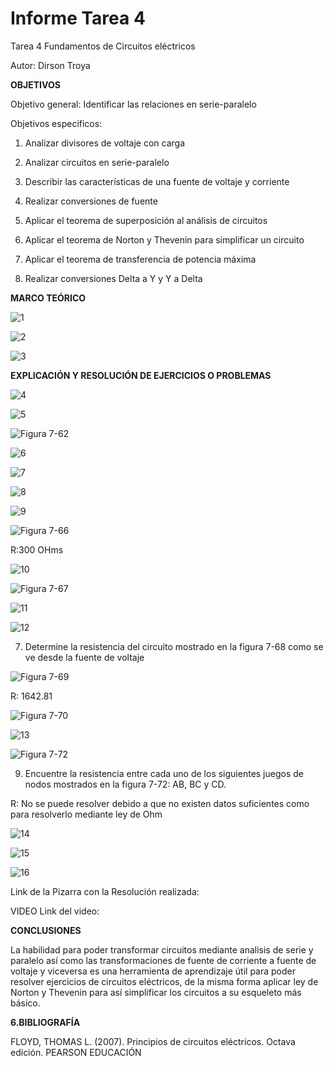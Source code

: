 # Informe Tarea 4

Tarea 4 Fundamentos de Circuitos eléctricos

Autor: Dirson Troya

**OBJETIVOS**

Objetivo general:  Identificar las relaciones en serie-paralelo

Objetivos especificos:

1. Analizar divisores de voltaje con carga

2. Analizar circuitos en serie-paralelo

3. Describir las características de una fuente de voltaje y corriente

4. Realizar conversiones de fuente

5. Aplicar el teorema de superposición al análisis de circuitos
 
6. Aplicar el teorema de Norton y Thevenin para simplificar un circuito
 
7. Aplicar el teorema de transferencia de potencia máxima

8. Realizar conversiones Delta a Y y Y a Delta

**MARCO TEÓRICO**

![1](https://user-images.githubusercontent.com/117947198/208786497-c45f4634-520a-496b-a8bb-5e34da413816.jpg)

![2](https://user-images.githubusercontent.com/117947198/208786507-8b9a6454-ef23-4849-ae3b-0e66df574c00.jpg)

![3](https://user-images.githubusercontent.com/117947198/208786519-d69f78f4-51ad-4e0e-b6f2-b8c98e0423c0.jpg)


**EXPLICACIÓN Y RESOLUCIÓN DE EJERCICIOS O PROBLEMAS**

![4](https://user-images.githubusercontent.com/117947198/208790975-ec033c72-b96a-43a9-955e-06ca432b8b05.png)

![5](https://user-images.githubusercontent.com/117947198/208791043-c0d9302f-5725-403d-8dea-65531c170822.png)

![Figura 7-62](https://user-images.githubusercontent.com/117947198/208791069-b1f5c839-7da3-4aeb-b4c0-280153da073b.png)

![6](https://user-images.githubusercontent.com/117947198/208791852-fcd7b6d2-64dc-4b14-abf9-4db54d57bc2a.png)

![7](https://user-images.githubusercontent.com/117947198/208794124-110c95c6-4d25-4513-acac-a57173ce2236.png)

![8](https://user-images.githubusercontent.com/117947198/208797771-b2414952-4115-47b1-a4bd-8b00c352a261.png)

![9](https://user-images.githubusercontent.com/117947198/208798244-c7a57d37-4668-45b6-ae14-991f94dfb4c4.png)

![Figura 7-66](https://user-images.githubusercontent.com/117947198/208798262-3c640aac-60c2-4c0c-9334-67c0b93aa620.png)

R:300 OHms

![10](https://user-images.githubusercontent.com/117947198/208799679-89ea0e0d-038a-4208-9d96-065ec31899e8.png)

![Figura 7-67](https://user-images.githubusercontent.com/117947198/208799691-e6636551-f646-4d3a-b00e-d3530e8c8ae5.png)

![11](https://user-images.githubusercontent.com/117947198/208803105-86d4c44c-f2e2-4df4-acdf-9100526fabda.png)

![12](https://user-images.githubusercontent.com/117947198/208805214-fb38d876-51c5-463b-97f0-de27b55bdad1.png)

7. Determine la resistencia del circuito mostrado en la figura 7-68 como se ve desde la fuente de voltaje

![Figura 7-69](https://user-images.githubusercontent.com/117947198/208805714-1320c44b-490a-49f5-9f96-d1f9f44b1852.png)

R: 1642.81

![Figura 7-70](https://user-images.githubusercontent.com/117947198/208808269-9490d5cd-564a-4929-86d1-4e03052da0cb.png)

![13](https://user-images.githubusercontent.com/117947198/208808830-62cbad82-96ca-48b0-8690-16a8799acceb.png)

![Figura 7-72](https://user-images.githubusercontent.com/117947198/208809777-b9725d26-281a-45b0-acff-0540f10996fe.png)

9. Encuentre la resistencia entre cada uno de los siguientes juegos de nodos mostrados en la figura 7-72: AB, BC y CD.

R: No se puede resolver debido a que no existen datos suficientes como para resolverlo mediante ley de Ohm 

![14](https://user-images.githubusercontent.com/117947198/208812659-76f5fc1e-f381-4f9b-bc25-74d73b906b3d.png)

![15](https://user-images.githubusercontent.com/117947198/208813929-314d7eb0-b17b-4d4a-9b3d-cfaa30d0ade0.png)

![16](https://user-images.githubusercontent.com/117947198/208815000-86ca95cc-4400-488e-8672-487ab8bf269a.png)


Link de la Pizarra con la Resolución realizada:

VIDEO
Link del video:

**CONCLUSIONES**

La habilidad para poder transformar circuitos mediante analisis de serie y paralelo así como las transformaciones de fuente de corriente a fuente de voltaje y viceversa es una herramienta de aprendizaje útil para poder resolver ejercicios de circuitos eléctricos, de la misma forma aplicar ley de Norton y Thevenin para así simplificar los circuitos a su esqueleto más básico. 

**6.BIBLIOGRAFÍA**

FLOYD, THOMAS L. (2007). Principios de circuitos eléctricos. Octava edición. PEARSON EDUCACIÓN
